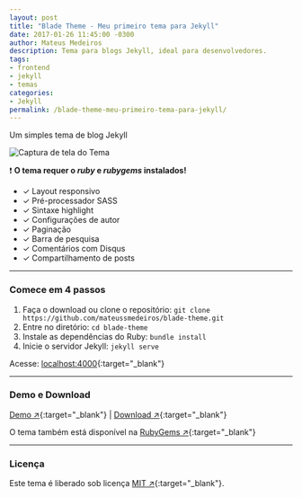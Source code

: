 ```yaml
---
layout: post
title: "Blade Theme - Meu primeiro tema para Jekyll"
date: 2017-01-26 11:45:00 -0300
author: Mateus Medeiros
description: Tema para blogs Jekyll, ideal para desenvolvedores.
tags: 
- frontend
- jekyll
- temas
categories:
- Jekyll
permalink: /blade-theme-meu-primeiro-tema-para-jekyll/
---
```


Um simples tema de blog Jekyll

![Captura de tela do Tema](https://github.com/mateussmedeiros/blade-theme/blob/master/screenshot.png?raw=true)

❗ **O tema requer o *ruby* e *rubygems* instalados!**

* ✓ Layout responsivo
* ✓ Pré-processador SASS
* ✓ Sintaxe highlight
* ✓ Configurações de autor
* ✓ Paginação
* ✓ Barra de pesquisa
* ✓ Comentários com Disqus
* ✓ Compartilhamento de posts

-----

### Comece em 4 passos

1. Faça o download ou clone o repositório: `git clone https://github.com/mateussmedeiros/blade-theme.git`
2. Entre no diretório: `cd blade-theme`
3. Instale as dependências do Ruby: `bundle install`
4. Inicie o servidor Jekyll: `jekyll serve`

Acesse: [localhost:4000](http://localhost:4000){:target="_blank"}

-----

### Demo e Download

[Demo ↗](http://mateussmedeiros.github.io/blade-theme/){:target="_blank"} |
[Download ↗](https://github.com/mateussmedeiros/blade-theme/archive/master.zip){:target="_blank"}

O tema também está disponível na [RubyGems ↗](https://rubygems.org/gems/blade-theme){:target="_blank"}

-----

### Licença

Este tema é liberado sob licença [MIT ↗](https://github.com/mateussmedeiros/blade-theme/blob/master/LICENSE){:target="_blank"}.